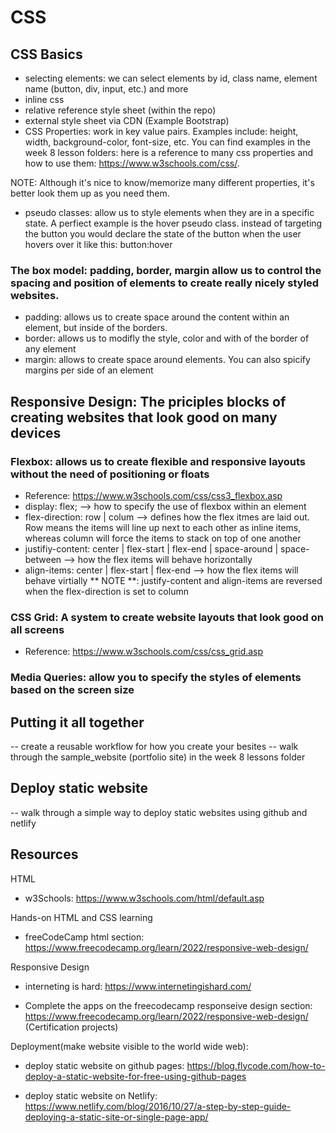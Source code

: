 <!-- Week 8 Lesson Plan -->

# CSS

## CSS Basics

- selecting elements: we can select elements by id, class name, element name (button, div, input, etc.) and more
- inline css
- relative reference style sheet (within the repo)
- external style sheet via CDN (Example Bootstrap)
- CSS Properties: work in key value pairs. Examples include: height, width, background-color, font-size, etc. You can find examples in the week 8 lesson folders: here is a reference to many css properties and how to use them: https://www.w3schools.com/css/.

NOTE: Although it's nice to know/memorize many different properties, it's better look them up as you need them.

- pseudo classes: allow us to style elements when they are in a specific state. A perfiect example is the hover pseudo class. instead of targeting the button you would declare the state of the button when the user hovers over it like this: button:hover

### The box model: padding, border, margin allow us to control the spacing and position of elements to create really nicely styled websites.

- padding: allows us to create space around the content within an element, but inside of the borders.
- border: allows us to modifly the style, color and with of the border of any element
- margin: allows to create space around elements. You can also spicify margins per side of an element

## Responsive Design: The priciples blocks of creating websites that look good on many devices

### Flexbox: allows us to create flexible and responsive layouts without the need of positioning or floats

- Reference: https://www.w3schools.com/css/css3_flexbox.asp
- display: flex; --> how to specify the use of flexbox within an element
- flex-direction: row | colum --> defines how the flex itmes are laid out. Row means the items will line up next to each other as inline items, whereas column will force the items to stack on top of one another
- justifiy-content: center | flex-start | flex-end | space-around | space-between --> how the flex items will behave horizontally
- align-items: center | flex-start | flex-end --> how the flex items will behave virtially
  ** NOTE **: justify-content and align-items are reversed when the flex-direction is set to column

### CSS Grid: A system to create website layouts that look good on all screens

- Reference: https://www.w3schools.com/css/css_grid.asp

### Media Queries: allow you to specify the styles of elements based on the screen size

## Putting it all together

-- create a reusable workflow for how you create your besites
-- walk through the sample_website (portfolio site) in the week 8 lessons folder

## Deploy static website

-- walk through a simple way to deploy static websites using github and netlify

## Resources

HTML

- w3Schools: https://www.w3schools.com/html/default.asp

Hands-on HTML and CSS learning

- freeCodeCamp html section: https://www.freecodecamp.org/learn/2022/responsive-web-design/

Responsive Design

- interneting is hard: https://www.internetingishard.com/

- Complete the apps on the freecodecamp responseive design section: https://www.freecodecamp.org/learn/2022/responsive-web-design/ (Certification projects)

Deployment(make website visible to the world wide web):

- deploy static website on github pages: https://blog.flycode.com/how-to-deploy-a-static-website-for-free-using-github-pages

- deploy static website on Netlify: https://www.netlify.com/blog/2016/10/27/a-step-by-step-guide-deploying-a-static-site-or-single-page-app/
